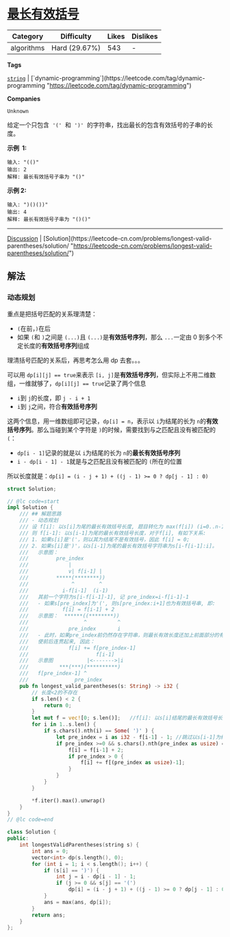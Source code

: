 # [最长有效括号](https://leetcode-cn.com/problems/longest-valid-parentheses/description/ "https://leetcode-cn.com/problems/longest-valid-parentheses/description/")

| Category   | Difficulty    | Likes | Dislikes |
| ---------- | ------------- | ----- | -------- |
| algorithms | Hard (29.67%) | 543   | -        |

**Tags**

[`string`](https://leetcode.com/tag/string "https://leetcode.com/tag/string") | [`dynamic-programming`](https://leetcode.com/tag/dynamic-programming "https://leetcode.com/tag/dynamic-programming")

**Companies**

`Unknown`

给定一个只包含  `'('`  和  `')'`  的字符串，找出最长的包含有效括号的子串的长度。

**示例  1:**

```
输入: "(()"
输出: 2
解释: 最长有效括号子串为 "()"
```

**示例 2:**

```
输入: ")()())"
输出: 4
解释: 最长有效括号子串为 "()()"
```

---

[Discussion](https://leetcode-cn.com/problems/longest-valid-parentheses/comments/ "https://leetcode-cn.com/problems/longest-valid-parentheses/comments/") | [Solution](https://leetcode-cn.com/problems/longest-valid-parentheses/solution/ "https://leetcode-cn.com/problems/longest-valid-parentheses/solution/")

## 解法

### 动态规划

重点是把括号匹配的关系理清楚：

- `(`在前，`)`在后
- 如果 `(`和 `)`之间是 `(...)`且 `(...)`是**有效括号序列**，那么 `...`一定由 0 到多个不定长度的**有效括号序列**组成

理清括号匹配的关系后，再思考怎么用 dp 去套。。。

可以用 `dp[i][j] == true`来表示 `[i, j]`是**有效括号序列**，但实际上不用二维数组，一维就够了，`dp[i][j] == true`记录了两个信息

- `i`到 `j`的长度，即 `j - i + 1`
- `i`到 `j`之间，符合**有效括号序列**

这两个信息，用一维数组即可记录，`dp[i] = n`，表示以 `i`为结尾的长为 `n`的**有效括号序列**。那么当碰到某个字符是 `)`的时候，需要找到与之匹配且没有被匹配的 `(`：

- `dp[i - 1]`记录的就是以 `i`为结尾的长为 `n`的**最长有效括号序列**
- `i - dp[i - 1] - 1`就是与之匹配且没有被匹配的 `(`所在的位置

所以长度就是：`dp[i] = (i - j + 1) + ((j - 1) >= 0 ? dp[j - 1] : 0)`

```rust
struct Solution;

// @lc code=start
impl Solution {
    /// ## 解题思路
    /// - 动态规划
    /// 设 f[i]: 以s[i]为尾的最长有效括号长度, 题目转化为 max(f[i]) (i=0..n-1)。
    /// 则 f[i-1]: 以s[i-1]为尾的最长有效括号长度，对于f[i], 有如下关系:
    /// 1. 如果s[i]是'('，则以其为结尾不是有效括号，因此 f[i] = 0;
    /// 2. 如果s[i]是')'，以s[i-1]为尾的最长有效括号字符串为s[i-f[i-1]:i]。
    ///   示意图：
    ///         pre_index
    ///             |
    ///             v| f[i-1] |
    ///         *****(********))
    ///              ^        ^
    ///           i-f[i-1]  (i-1)
    ///   其前一个字符为s[i-f[i-1]-1], 记 pre_index=i-f[i-1]-1
    ///   - 如果s[pre_index]为'(', 则s[pre_index:i+1]也为有效括号串, 即:
    ///           f[i] = f[i-1] + 2
    ///   示意图：  ******((********))
    ///                  ^          ^
    ///             pre_index       i
    ///   - 此时，如果pre_index前仍然存在字符串，则最长有效长度还加上前面部分的有效长度，
    ///   使前后连贯起来, 因此：
    ///             f[i] += f[pre_index-1]
    ///                      f[i-1]
    ///   示意图           |<------->|i
    ///          ***(***)(**********)
    ///   f[pre_index-1] ^
    ///               pre_index
    pub fn longest_valid_parentheses(s: String) -> i32 {
        // 长度<2的不存在
        if s.len() < 2 {
            return 0;
        }
        let mut f = vec![0; s.len()];   //f[i]: 以s[i]结尾的最长有效括号长度
        for i in 1..s.len() {
            if s.chars().nth(i) == Some( ')' ) {
                let pre_index = i as i32 - f[i-1] - 1; //跳过以s[i-1]为结尾大最长有效括号
                if pre_index >=0 && s.chars().nth(pre_index as usize) == Some('(') {
                    f[i] = f[i-1] + 2;
                    if pre_index > 0 {
                        f[i] += f[(pre_index as usize)-1];
                    }
                }
            }
        }

        *f.iter().max().unwrap()
    }
}
// @lc code=end


```

```cpp
class Solution {
public:
    int longestValidParentheses(string s) {
        int ans = 0;
        vector<int> dp(s.length(), 0);
        for (int i = 1; i < s.length(); i++) {
            if (s[i] == ')') {
                int j = i - dp[i - 1] - 1;
                if (j >= 0 && s[j] == '(')
                    dp[i] = (i - j + 1) + ((j - 1) >= 0 ? dp[j - 1] : 0);
            }
            ans = max(ans, dp[i]);
        }
        return ans;
    }
};
```
